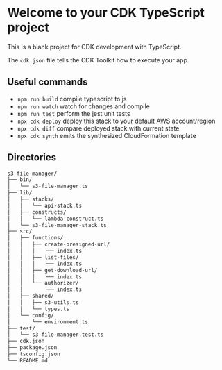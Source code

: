 # Welcome to your CDK TypeScript project

This is a blank project for CDK development with TypeScript.

The `cdk.json` file tells the CDK Toolkit how to execute your app.

## Useful commands

* `npm run build`   compile typescript to js
* `npm run watch`   watch for changes and compile
* `npm run test`    perform the jest unit tests
* `npx cdk deploy`  deploy this stack to your default AWS account/region
* `npx cdk diff`    compare deployed stack with current state
* `npx cdk synth`   emits the synthesized CloudFormation template

## Directories

```txt
s3-file-manager/
├── bin/
│   └── s3-file-manager.ts
├── lib/
│   ├── stacks/
│   │   └── api-stack.ts
│   ├── constructs/
│   │   └── lambda-construct.ts
│   └── s3-file-manager-stack.ts
├── src/
│   ├── functions/
│   │   ├── create-presigned-url/
│   │   │   └── index.ts
│   │   ├── list-files/
│   │   │   └── index.ts
│   │   ├── get-download-url/
│   │   │   └── index.ts
│   │   └── authorizer/
│   │       └── index.ts
│   ├── shared/
│   │   ├── s3-utils.ts
│   │   └── types.ts
│   └── config/
│       └── environment.ts
├── test/
│   └── s3-file-manager.test.ts
├── cdk.json
├── package.json
├── tsconfig.json
└── README.md
```